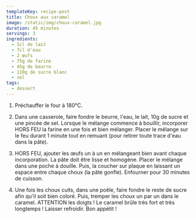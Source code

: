 ```yaml
---
templateKey: recipe-post
title: Choux aux caramel
image: /static/img/choux-caramel.jpg
duration: 45 minutes
servings: 3
ingredients:
  - 5cl de lait
  - 7cl d'eau
  - 2 œufs
  - 75g de farine
  - 45g de beurre
  - 110g de sucre blanc
  - sel
tags:
  - dessert
---
```

1. Préchauffer le four à 180°C.

2. Dans une casserole, faire fondre le beurre, l'eau, le lait, 10g de sucre et une pincée de sel. Lorsque le mélange commence à bouillir, incorporer HORS FEU la farine en une fois et bien mélanger. Placer le mélange sur le feu durant 1 minute tout en remuant (pour retirer toute trace d'eau dans la pâte). 

3. HORS FEU, ajouter les œufs un à un en mélangeant bien avant chaque incorporation. La pâte doit être lisse et homogène. Placer le mélange dans une poche à douille. Puis, la coucher sur plaque en laissant un espace entre chaque choux (la pâte gonfle). Enfourner pour 30 minutes de cuisson.

4. Une fois les choux cuits, dans une poêle, faire fondre le reste de sucre afin qu'il soit bien coloré. Puis, tremper les choux un par un dans le caramel. ATTENTION les doigts ! Le caramel brûle très fort et très longtemps ! Laisser refroidir. Bon appétit !